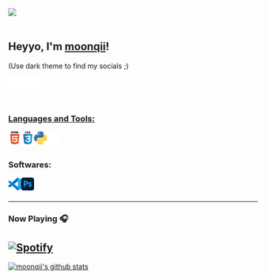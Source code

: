 <img src="https://cdn.awexxx.xyz/files/transparent_flash.png">
<br/>
<br/>

## Heyyo, I'm <a href="https://linktr.ee/moonqii" target="_blank">moonqii</a>!
(Use dark theme to find my socials ;)

<a href="https://linktr.ee/moonqii" target="_blank"><img align="left" alt="moonqii.me" width="22px" src="https://github.com/Aakarsh-B/trying-repos/blob/master/www.svg" /></a>
<a href="https://www.instagram.com/moonqii/" target="_blank"><img align="left" alt="moonqii | Instagram" width="22px" src="https://github.com/Aakarsh-B/trying-repos/blob/master/insta.svg" />
<a href="https://twitter.com/moonqii" target="_blank"><img align="left" alt="moonqii | Twitter" width="22px" src="https://github.com/Aakarsh-B/trying-repos/blob/master/twitter.svg" />

<br />
<br />
<br />


### Languages and Tools:


<a href="https://www.w3.org/html/" target="_blank"><img align="left" alt="HTML5" width="26px" src="https://raw.githubusercontent.com/github/explore/80688e429a7d4ef2fca1e82350fe8e3517d3494d/topics/html/html.png" /></a>
<a href="https://www.w3schools.com/css/" target="_blank"><img align="left" alt="CSS3" width="26px" src="https://raw.githubusercontent.com/github/explore/80688e429a7d4ef2fca1e82350fe8e3517d3494d/topics/css/css.png" /></a>
<a href="https://www.python.org" target="_blank"> <img align="left" alt="Python" width="26px" src="https://github.com/Aakarsh-B/trying-repos/blob/master/python-5.svg?raw=true"/> </a>
<img align="left" alt="GitHub" width="26px" src="https://github.com/Aakarsh-B/trying-repos/blob/master/github.svg" />
<br />
<br />
### Softwares:

<img align="left" alt="Visual Studio Code" width="26px" src="https://raw.githubusercontent.com/github/explore/80688e429a7d4ef2fca1e82350fe8e3517d3494d/topics/visual-studio-code/visual-studio-code.png" />
<a href="https://www.photoshop.com/en" target="_blank"> <img align="left" alt="Photoshop" width="26px" src="https://github.com/Aakarsh-B/trying-repos/blob/master/photoshop.png?raw=true"/> </a>

<br />
<br />

---



### Now Playing 🎧

[![Spotify](https://github-readme-remake.vercel.app/api/spotify)](https://open.spotify.com/user/firecreeper82?si=a1f4f2534eb745cd)
<br/>
---

[![moonqii's github stats](https://github-readme-stats.vercel.app/api?username=moonqii&include_all_commits=true&count_private=true&show_icons=true&line_height=20&title_color=FFFFFF&icon_color=FFFFFF&text_color=FFFFFF&bg_color=0D1117)](https://github.com/anuraghazra/github-readme-stats)